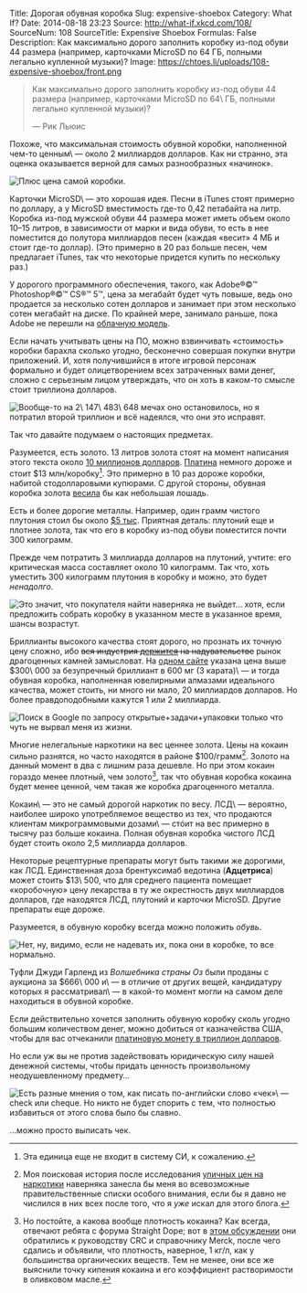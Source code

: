 Title: Дорогая обувная коробка
Slug: expensive-shoebox
Category: What If?
Date: 2014-08-18 23:23
Source: http://what-if.xkcd.com/108/
SourceNum: 108
SourceTitle: Expensive Shoebox
Formulas: False
Description: Как максимально дорого заполнить коробку из-под обуви 44 размера (например, карточками MicroSD по 64 ГБ, полными легально купленной музыки)?
Image: https://chtoes.li/uploads/108-expensive-shoebox/front.png

> Как максимально дорого заполнить коробку из-под обуви 44 размера (например, карточками MicroSD по 64\ ГБ, полными легально купленной музыки)?
>
> — Рик Льюис

Похоже, что максимальная стоимость обувной коробки, наполненной чем-то ценным\ — около 2 миллиардов долларов. Как ни странно, эта оценка оказывается верной для самых разнообразных «начинок».

![](/uploads/108-expensive-shoebox/billion_ru.png "Плюс цена самой коробки.")

Карточки MicroSD\ — это хорошая идея. Песни в iTunes стоят примерно по доллару, а у MicroSD вместимость где-то 0,42 петабайта на литр. Коробка из-под мужской обуви 44 размера может иметь объем около 10–15 литров, в зависимости от марки и вида обуви, то есть в нее поместится до полутора миллиардов песен (каждая «весит» 4 МБ и стоит где-то доллар). (Это примерно в 20 раз больше песен, чем предлагает iTunes, так что некоторые придется купить по нескольку раз.)

У дорогого программного обеспечения, такого, как Adobe®©™ Photoshop®©™ CS®™ 5™, цена за мегабайт будет чуть повыше, ведь оно продается за несколько сотен долларов и занимает при этом несколько сотен мегабайт на диске. По крайней мере, занимало раньше, пока Adobe не перешли на [облачную модель][1].

Если начать учитывать цены на ПО, можно взвинчивать «стоимость» коробки барахла сколько угодно, бесконечно совершая покупки внутри приложений. И, хотя получившийся в итоге игровой персонаж формально и будет олицетворением всех затраченных вами денег, сложно с серьезным лицом утверждать, что он хоть в каком-то смысле стоит триллиона долларов.

![](/uploads/108-expensive-shoebox/president_ru.png "Вообще-то на 2\ 147\ 483\ 648 мечах оно остановилось, но я потратил второй триллион и всё надеялся, что они это исправят.")

Так что давайте подумаем о настоящих предметах.

Разумеется, есть золото. 13 литров золота стоят на момент написания этого текста около [10 миллионов долларов][2]. [Платина][3] немного дороже и стоит $13 млн/коробку[^1]. Это примерно в 10 раз дороже коробки, набитой стодолларовыми купюрами. С другой стороны, обувная коробка золота [весила][4] бы как небольшая лошадь.

[^1]: Эта единица еще не входит в систему СИ, к сожалению.

Есть и более дорогие металлы. Например, один грамм чистого плутония стоил бы около [$5 тыс][5]. Приятная деталь: плутоний еще и плотнее золота, так что его в коробку из-под обуви поместится почти 300 килограмм.

Прежде чем потратить 3 миллиарда долларов на плутоний, учтите: его критическая масса составляет около 10 килограмм. Так что, хоть уместить 300 килограмм плутония в коробку и можно, это будет *ненадолго*.

![](/uploads/108-expensive-shoebox/nuke.png "Это значит, что покупателя найти наверняка не выйдет… хотя, если предложить собрать коробку в указанном месте в указанное время, шансы возрастут.")

Бриллианты высокого качества стоят дорого, но прознать их точную цену сложно, ибо <strike>вся индустрия [держится][6] на надувательстве</strike> рынок драгоценных камней замысловат. На [одном сайте][7] указана цена выше \$300\ 000 за безупречный бриллиант в 600 мг (3 карата)\ — и тогда обувная коробка, наполненная ювелирными алмазами идеального качества, может стоить, ни много ни мало, 20 миллиардов долларов. Но более правдоподобными кажутся 1 или 2 миллиарда.

![](/uploads/108-expensive-shoebox/packing_ru.png "Поиск в Google по запросу открытые+задачи+упаковки только что чуть не вырвал меня из жизни.")

Многие нелегальные наркотики на вес ценнее золота. Цены на кокаин сильно разнятся, но часто находятся в районе $100/грамм[^2]. Золото на данный момент в два с лишним раза дешевле. Но при этом кокаин гораздо менее плотный, чем золото[^3], так что обувная коробка кокаина будет менее ценной, чем такая же коробка драгоценного металла.

[^2]: Моя поисковая история после исследования [уличных цен на наркотики][8] наверняка занесла бы меня во всевозможные правительственные списки особого внимания, если бы я давно не числился в них всех после того, что я *уже* искал для этого блога.

[^3]: Но постойте, а какова вообще плотность кокаина? Как всегда, отвечают ребята с форума Straight Dope; вот в [этом обсуждении][9] они обратились к руководству CRC и справочнику Merck, после чего сдались и объявили, что плотность, наверное, 1 кг/л, как у большинства органических веществ. Тем не менее, они все же выяснили точку кипения кокаина и его коэффициент растворимости в оливковом масле.

Кокаин\ — это не самый дорогой наркотик по весу. ЛСД\ — вероятно, наиболее широко употребляемое вещество из тех, что продаются клиентам микрограммовыми дозами\ — стóит на вес примерно в тысячу раз больше кокаина. Полная обувная коробка чистого ЛСД будет стоить около 2,5 миллиарда долларов.

Некоторые рецептурные препараты могут быть такими же дорогими, как ЛСД. Единственная доза брентуксимаб ведотина (**Адцетриса**) может стоить \$13\ 500, что для среднего пациента помещает «коробочную» цену лекарства в ту же окрестность двух миллиардов долларов, где находятся ЛСД, плутоний и карточки MicroSD. Другие препараты еще дороже.

Разумеется, в обувную коробку всегда можно положить *обувь*.

![](/uploads/108-expensive-shoebox/weird_ru.png "Нет, ну, видимо, если не надевать их, пока они в коробке, то все нормально.")

Туфли Джуди Гарленд из *Волшебника страны Оз* были проданы с аукциона за \$666\ 000 и\ — в отличие от других вещей, кандидатуру которых я рассматривал\ — в какой-то момент могли на самом деле находиться в обувной коробке.

Если действительно хочется заполнить обувную коробку сколь угодно большим количеством денег, можно добиться от казначейства США, чтобы для вас отчеканили [платиновую монету в триллион долларов][10].

Но если уж вы не против задействовать юридическую силу нашей денежной системы, чтобы придать ценность произвольному неодушевленному предмету…

![](/uploads/108-expensive-shoebox/check_ru.png "Есть разные мнения о том, как писать по-английски слово «чек»\ — check или cheque. Но никто не будет спорить с тем, что полностью избавиться от этого слова было бы славно.")

…можно просто выписать чек.

[1]: http://www.istockphoto.com/photo/your-own-cloud-20501613

[2]: http://www.wolframalpha.com/input/?i=13+liters+*+gold+density+*+gold+price

[3]: http://www.wolframalpha.com/input/?i=13+liters+*+platinum+density+*+platinum+price

[4]: http://www.wolframalpha.com/input/?i=gold+density+*+13+liters

[5]: http://hypertextbook.com/facts/2008/AndrewMorel.shtml

[6]: https://en.wikipedia.org/wiki/De_Beers_Diamonds_Antitrust_Litigation

[7]: http://www.info-diamond.com/others/diamond-prices.html

[8]: http://www.havocscope.com/black-market-prices/cocaine-prices/

[9]: http://boards.straightdope.com/sdmb/showthread.php?t=298784

[10]: https://en.wikipedia.org/wiki/Trillion_dollar_coin#Legal_basis
